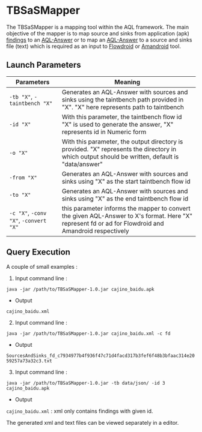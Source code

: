 # TBSaSMapper

The TBSaSMapper is a mapping tool within the AQL framework. The main objective of the mapper is to map source and sinks from application (apk) [findings](https://github.com/TaintBench/backflash/blob/master/backflash_findings.json) to an [AQL-Answer](https://github.com/FoelliX/AQL-System/wiki/Answers) or to map an [AQL-Answer](https://github.com/FoelliX/AQL-System/wiki/Answers) to a source and sinks file (text) which is required as an input to [Flowdroid](https://github.com/secure-software-engineering/FlowDroid) or [Amandroid](https://github.com/arguslab/Argus-SAF) tool.

## Launch Parameters 

| Parameters        | Meaning  |
| ------------- | ----- |
| `-tb "X"`, `-taintbench "X"`  | Generates an AQL-Answer with sources and sinks using the taintbench path provided in "X". "X" here represents path to taintbench |
| `-id "X"` |  With this parameter, the taintbench flow id "X" is used to generate the answer, "X" represents id in Numeric form  |
| `-o "X"` | With this parameter, the output directory is provided. "X" represents the directory in which output should be written, default is "data/answer" |
| `-from "X"`  | Generates an AQL-Answer with sources and sinks using "X" as the start taintbench flow id  |
| `-to "X"`  | Generates an AQL-Answer with sources and sinks using "X" as the end taintbench flow id  |
| `-c "X"`, `-conv "X"`, `-convert "X"`  | this parameter informs the mapper to convert the given AQL-Answer to X's format. Here "X" represent fd or ad for Flowdroid and Amandroid respectively |
  
## Query Execution

A couple of small examples :

1. Input command line :

`java -jar /path/to/TBSaSMapper-1.0.jar cajino_baidu.apk`

* Output 

`cajino_baidu.xml`

2. Input command line :

`java -jar /path/to/TBSaSMapper-1.0.jar cajino_baidu.xml -c fd`

* Output 

`SourcesAndSinks_fd_c7934977b4f936f47c71d4facd317b3fef6f48b3bfaac314e2059257a73a32c3.txt`

3. Input command line :

`java -jar /path/to/TBSaSMapper-1.0.jar -tb data/json/ -id 3 cajino_baidu.apk`

* Output 

`cajino_baidu.xml`  : xml only contains findings with given id.

The generated xml and text files can be viewed separately in a editor.
